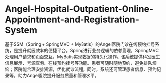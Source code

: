 # Angel-Hospital-Outpatient-Online-Appointment-and-Registration-System
基于SSM（Spring + SpringMVC + MyBatis）的Angel医院门诊在线预约挂号系统，是提升就医效率的便捷平台。Spring进行业务逻辑的依赖管理，SpringMVC处理用户请求和页面交互，MyBatis实现数据的持久化操作。该系统提供科室医生信息展示、号源查询、在线预约挂号等功能。患者可随时随地预约，避免排队烦恼；医院能合理安排资源，优化就诊流程。同时，系统还可管理患者信息、预约记录等，助力Angel医院提升服务质量和管理水平。
